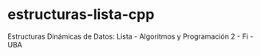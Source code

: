 estructuras-lista-cpp
=====================

Estructuras Dinámicas de Datos: Lista - Algoritmos y Programación 2 - Fi - UBA 
